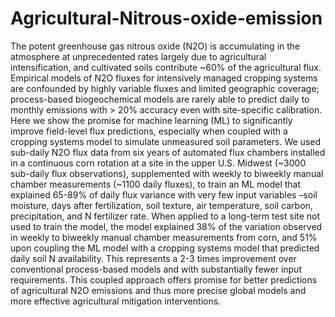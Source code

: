 # Agricultural-Nitrous-oxide-emission
The potent greenhouse gas nitrous oxide (N2O) is accumulating in the atmosphere at unprecedented rates largely due to agricultural intensification, and cultivated soils contribute ~60% of the agricultural flux. Empirical models of N2O fluxes for intensively managed cropping systems are confounded by highly variable fluxes and limited geographic coverage; process-based biogeochemical models are rarely able to predict daily to monthly emissions with > 20% accuracy even with site-specific calibration. Here we show the promise for machine learning (ML) to significantly improve field-level flux predictions, especially when coupled with a cropping systems model to simulate unmeasured soil parameters. We used sub-daily N2O flux data from six years of automated flux chambers installed in a continuous corn rotation at a site in the upper U.S. Midwest (~3000 sub-daily flux observations), supplemented with weekly to biweekly manual chamber measurements (~1100 daily fluxes), to train an ML model that explained 65-89% of daily flux variance with very few input variables –soil moisture, days after fertilization, soil texture, air temperature, soil carbon, precipitation, and N fertilizer rate. When applied to a long-term test site not used to train the model, the model explained 38% of the variation observed in weekly to biweekly manual chamber measurements from corn, and 51% upon coupling the ML model with a cropping systems model that predicted daily soil N availability. This represents a 2-3 times improvement over conventional process-based models and with substantially fewer input requirements. This coupled approach offers promise for better predictions of agricultural N2O emissions and thus more precise global models and more effective agricultural mitigation interventions.
